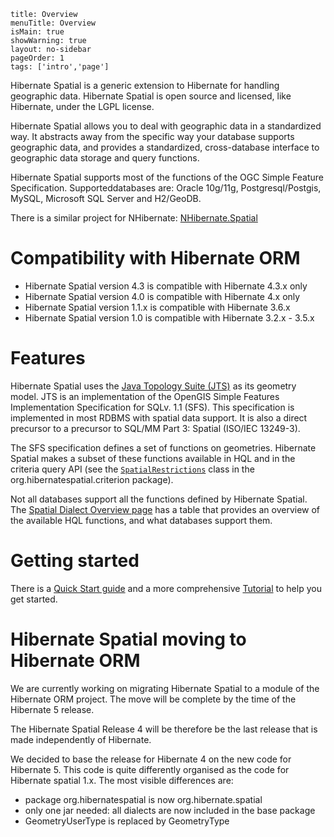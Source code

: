 ```
title: Overview
menuTitle: Overview
isMain: true
showWarning: true
layout: no-sidebar
pageOrder: 1
tags: ['intro','page']
```

            
Hibernate Spatial is a generic extension to Hibernate for handling geographic data. Hibernate Spatial is open source and licensed, like Hibernate, under the LGPL license.

Hibernate Spatial allows you to deal with geographic data in a standardized way. It abstracts away from the specific way your database supports geographic data, and provides a standardized, cross-database interface to geographic data storage and query functions.

Hibernate Spatial supports most of the functions of the OGC Simple Feature Specification. Supporteddatabases are: Oracle 10g/11g, Postgresql/Postgis, MySQL, Microsoft SQL Server and H2/GeoDB.

There is a similar project for NHibernate: [NHibernate.Spatial](http://nhforge.org/wikis/spatial/default.aspx)


# Compatibility with Hibernate ORM

* Hibernate Spatial version 4.3 is compatible with Hibernate 4.3.x only
* Hibernate Spatial version 4.0 is compatible with Hibernate 4.x only
* Hibernate Spatial version 1.1.x is compatible with Hibernate 3.6.x
* Hibernate Spatial version 1.0 is compatible with Hibernate 3.2.x - 3.5.x

# Features

Hibernate Spatial uses the [Java Topology Suite (JTS)](http://tsusiatsoftware.net/jts/main.html) as its geometry model. JTS is an implementation of the OpenGIS Simple Features Implementation Specification for SQLv. 1.1 (SFS). This specification is implemented in most RDBMS with spatial data support. It is also a direct precursor to a precursor to SQL/MM Part 3: Spatial (ISO/IEC 13249-3).

The SFS specification defines a set of functions on geometries. Hibernate Spatial makes a subset of these functions available in HQL and in the criteria query API (see the [`SpatialRestrictions`](/javadoc/4.0/index.html) class in the org.hibernatespatial.criterion package).

Not all databases support all the functions defined by Hibernate Spatial. The [Spatial Dialect Overview page](/documentation/03-dialects/01-overview) has a table that provides an overview of the available HQL functions, and what databases support them.

# Getting started

There is a [Quick Start guide](/documentation/documentation) and a more comprehensive [Tutorial](/documentation/02-Tutorial/01-tutorial4) to help you get started. 

# Hibernate Spatial moving to Hibernate ORM

We are currently working on migrating Hibernate Spatial to a module of the Hibernate ORM project. The move will be complete by the time of the Hibernate 5 release.

The Hibernate Spatial Release 4 will be therefore be the last release that is made independently of Hibernate.

We decided to base the release for Hibernate 4 on the new code for Hibernate 5. This code is quite differently organised as the code for Hibernate spatial 1.x. The most visible differences are:

* package org.hibernatespatial is now org.hibernate.spatial
* only one jar needed: all dialects are now included in the base package
* GeometryUserType is replaced by GeometryType



